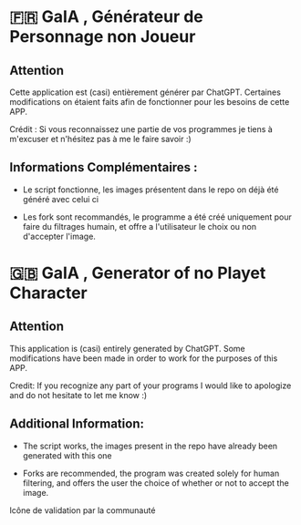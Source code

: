 # 🇫🇷 GaIA , Générateur de Personnage non Joueur

## Attention 

Cette application est (casi) entièrement générer par ChatGPT. Certaines modifications on étaient faits afin de fonctionner pour les besoins de cette APP.

Crédit : Si vous reconnaissez une partie de vos programmes je tiens à m'excuser et n'hésitez pas à me le faire savoir :)

## Informations Complémentaires : 

 - Le script fonctionne, les images présentent dans le repo on déjà été généré avec celui ci

 - Les fork sont recommandés, le programme a été créé uniquement pour faire du filtrages humain, et offre a l'utilisateur le choix ou non d'accepter l'image.


# 🇬🇧 GaIA , Generator of no Playet Character

## Attention 

This application is (casi) entirely generated by ChatGPT. Some modifications have been made in order to work for the purposes of this APP.

Credit: If you recognize any part of your programs I would like to apologize and do not hesitate to let me know :)

## Additional Information: 
 - The script works, the images present in the repo have already been generated with this one

 - Forks are recommended, the program was created solely for human filtering, and offers the user the choice of whether or not to accept the image.

Icône de validation par la communauté
 

